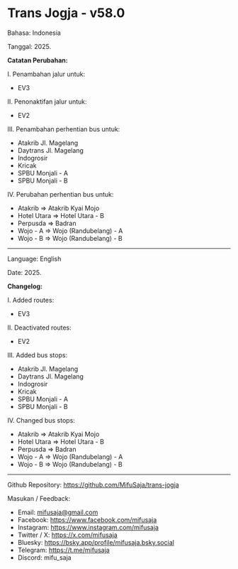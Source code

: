 # Trans Jogja - v58.0

Bahasa: Indonesia

Tanggal: 2025.

__Catatan Perubahan:__

I. Penambahan jalur untuk:
* EV3

II. Penonaktifan jalur untuk:
* EV2

III. Penambahan perhentian bus untuk:
* Atakrib Jl. Magelang
* Daytrans Jl. Magelang
* Indogrosir
* Kricak
* SPBU Monjali - A
* SPBU Monjali - B

IV. Perubahan perhentian bus untuk:
* Atakrib => Atakrib Kyai Mojo
* Hotel Utara => Hotel Utara - B
* Perpusda => Badran
* Wojo - A => Wojo (Randubelang) - A
* Wojo - B => Wojo (Randubelang) - B

--------------------------------------------------------------

Language: English

Date: 2025.

__Changelog:__

I. Added routes:
* EV3

II. Deactivated routes:
* EV2

III. Added bus stops:
* Atakrib Jl. Magelang
* Daytrans Jl. Magelang
* Indogrosir
* Kricak
* SPBU Monjali - A
* SPBU Monjali - B

IV. Changed bus stops:
* Atakrib => Atakrib Kyai Mojo
* Hotel Utara => Hotel Utara - B
* Perpusda => Badran
* Wojo - A => Wojo (Randubelang) - A
* Wojo - B => Wojo (Randubelang) - B

--------------------------------------------------------------

Github Repository: https://github.com/MifuSaja/trans-jogja

Masukan / Feedback: 
- Email: mifusaja@gmail.com
- Facebook: https://www.facebook.com/mifusaja
- Instagram: https://www.instagram.com/mifusaja
- Twitter / X: https://x.com/mifusaja
- Bluesky: https://bsky.app/profile/mifusaja.bsky.social
- Telegram: https://t.me/mifusaja
- Discord: mifu_saja
